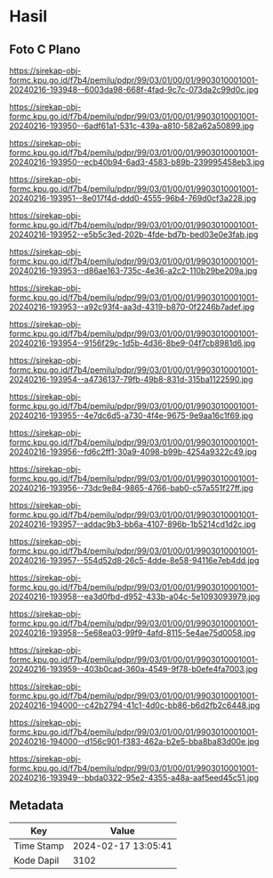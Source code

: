# Hasil

## Foto C Plano

https://sirekap-obj-formc.kpu.go.id/f7b4/pemilu/pdpr/99/03/01/00/01/9903010001001-20240216-193948--6003da98-668f-4fad-9c7c-073da2c99d0c.jpg

https://sirekap-obj-formc.kpu.go.id/f7b4/pemilu/pdpr/99/03/01/00/01/9903010001001-20240216-193950--6adf61a1-531c-439a-a810-582a62a50899.jpg

https://sirekap-obj-formc.kpu.go.id/f7b4/pemilu/pdpr/99/03/01/00/01/9903010001001-20240216-193950--ecb40b94-6ad3-4583-b89b-239995458eb3.jpg

https://sirekap-obj-formc.kpu.go.id/f7b4/pemilu/pdpr/99/03/01/00/01/9903010001001-20240216-193951--8e017f4d-ddd0-4555-96b4-769d0cf3a228.jpg

https://sirekap-obj-formc.kpu.go.id/f7b4/pemilu/pdpr/99/03/01/00/01/9903010001001-20240216-193952--e5b5c3ed-202b-4fde-bd7b-bed03e0e3fab.jpg

https://sirekap-obj-formc.kpu.go.id/f7b4/pemilu/pdpr/99/03/01/00/01/9903010001001-20240216-193953--d86ae163-735c-4e36-a2c2-110b29be209a.jpg

https://sirekap-obj-formc.kpu.go.id/f7b4/pemilu/pdpr/99/03/01/00/01/9903010001001-20240216-193953--a92c93f4-aa3d-4319-b870-0f2246b7adef.jpg

https://sirekap-obj-formc.kpu.go.id/f7b4/pemilu/pdpr/99/03/01/00/01/9903010001001-20240216-193954--9156f29c-1d5b-4d36-8be9-04f7cb8981d6.jpg

https://sirekap-obj-formc.kpu.go.id/f7b4/pemilu/pdpr/99/03/01/00/01/9903010001001-20240216-193954--a4736137-79fb-49b8-831d-315ba1122590.jpg

https://sirekap-obj-formc.kpu.go.id/f7b4/pemilu/pdpr/99/03/01/00/01/9903010001001-20240216-193955--4e7dc6d5-a730-4f4e-9675-9e9aa16c1f69.jpg

https://sirekap-obj-formc.kpu.go.id/f7b4/pemilu/pdpr/99/03/01/00/01/9903010001001-20240216-193956--fd6c2ff1-30a9-4098-b99b-4254a9322c49.jpg

https://sirekap-obj-formc.kpu.go.id/f7b4/pemilu/pdpr/99/03/01/00/01/9903010001001-20240216-193956--73dc9e84-9865-4766-bab0-c57a551f27ff.jpg

https://sirekap-obj-formc.kpu.go.id/f7b4/pemilu/pdpr/99/03/01/00/01/9903010001001-20240216-193957--addac9b3-bb6a-4107-896b-1b5214cd1d2c.jpg

https://sirekap-obj-formc.kpu.go.id/f7b4/pemilu/pdpr/99/03/01/00/01/9903010001001-20240216-193957--554d52d8-26c5-4dde-8e58-94116e7eb4dd.jpg

https://sirekap-obj-formc.kpu.go.id/f7b4/pemilu/pdpr/99/03/01/00/01/9903010001001-20240216-193958--ea3d0fbd-d952-433b-a04c-5e1093093979.jpg

https://sirekap-obj-formc.kpu.go.id/f7b4/pemilu/pdpr/99/03/01/00/01/9903010001001-20240216-193958--5e68ea03-99f9-4afd-8115-5e4ae75d0058.jpg

https://sirekap-obj-formc.kpu.go.id/f7b4/pemilu/pdpr/99/03/01/00/01/9903010001001-20240216-193959--403b0cad-360a-4549-9f78-b0efe4fa7003.jpg

https://sirekap-obj-formc.kpu.go.id/f7b4/pemilu/pdpr/99/03/01/00/01/9903010001001-20240216-194000--c42b2794-41c1-4d0c-bb86-b6d2fb2c6448.jpg

https://sirekap-obj-formc.kpu.go.id/f7b4/pemilu/pdpr/99/03/01/00/01/9903010001001-20240216-194000--d156c901-f383-462a-b2e5-bba8ba83d00e.jpg

https://sirekap-obj-formc.kpu.go.id/f7b4/pemilu/pdpr/99/03/01/00/01/9903010001001-20240216-193949--bbda0322-95e2-4355-a48a-aaf5eed45c51.jpg


## Metadata

| Key        | Value               |
| ---------- | ------------------- |
| Time Stamp | 2024-02-17 13:05:41 |
| Kode Dapil | 3102                |



